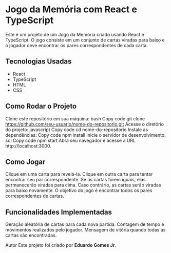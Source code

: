 # Jogo da Memória com React e TypeScript
Este é um projeto de um Jogo da Memória criado usando React e TypeScript. O jogo consiste em um conjunto de cartas viradas para baixo e o jogador deve encontrar os pares correspondentes de cada carta.

## Tecnologias Usadas
- React
- TypeScript
- HTML
- CSS
## Como Rodar o Projeto
Clone este repositório em sua máquina:
bash
Copy code
git clone https://github.com/seu-usuario/nome-do-repositorio.git
Acesse o diretório do projeto:
javascript
Copy code
cd nome-do-repositorio
Instale as dependências:
Copy code
npm install
Inicie o servidor de desenvolvimento:
sql
Copy code
npm start
Abra seu navegador e acesse a URL http://localhost:3000.
## Como Jogar
Clique em uma carta para revelá-la.
Clique em outra carta para tentar encontrar seu par correspondente.
Se as cartas forem iguais, elas permanecerão viradas para cima.
Caso contrário, as cartas serão viradas para baixo novamente.
O objetivo do jogo é encontrar todos os pares correspondentes de cartas.
## Funcionalidades Implementadas
Geração aleatória de cartas para cada nova partida.
Contagem de tempo e movimentos realizados pelo jogador.
Mensagem de vitória quando todas as cartas são encontradas.


Autor
Este projeto foi criado por **Eduardo Gomes Jr**.
